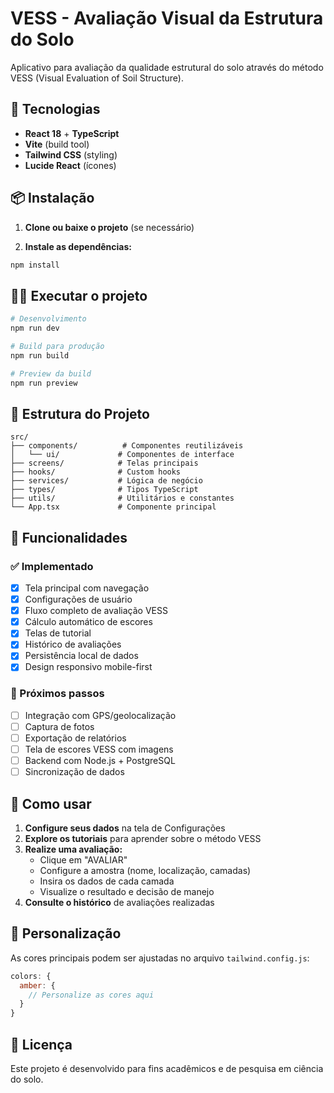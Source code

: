 # VESS - Avaliação Visual da Estrutura do Solo

Aplicativo para avaliação da qualidade estrutural do solo através do método VESS (Visual Evaluation of Soil Structure).

## 🚀 Tecnologias

- **React 18** + **TypeScript**
- **Vite** (build tool)
- **Tailwind CSS** (styling)
- **Lucide React** (ícones)

## 📦 Instalação

1. **Clone ou baixe o projeto** (se necessário)

2. **Instale as dependências:**

```bash
npm install
```

## 🏃‍♂️ Executar o projeto

```bash
# Desenvolvimento
npm run dev

# Build para produção
npm run build

# Preview da build
npm run preview
```

## 📁 Estrutura do Projeto

```
src/
├── components/          # Componentes reutilizáveis
│   └── ui/             # Componentes de interface
├── screens/            # Telas principais
├── hooks/              # Custom hooks
├── services/           # Lógica de negócio
├── types/              # Tipos TypeScript
├── utils/              # Utilitários e constantes
└── App.tsx             # Componente principal
```

## 🎯 Funcionalidades

### ✅ Implementado

- [x] Tela principal com navegação
- [x] Configurações de usuário
- [x] Fluxo completo de avaliação VESS
- [x] Cálculo automático de escores
- [x] Telas de tutorial
- [x] Histórico de avaliações
- [x] Persistência local de dados
- [x] Design responsivo mobile-first

### 🔄 Próximos passos

- [ ] Integração com GPS/geolocalização
- [ ] Captura de fotos
- [ ] Exportação de relatórios
- [ ] Tela de escores VESS com imagens
- [ ] Backend com Node.js + PostgreSQL
- [ ] Sincronização de dados

## 📱 Como usar

1. **Configure seus dados** na tela de Configurações
2. **Explore os tutoriais** para aprender sobre o método VESS
3. **Realize uma avaliação:**
   - Clique em "AVALIAR"
   - Configure a amostra (nome, localização, camadas)
   - Insira os dados de cada camada
   - Visualize o resultado e decisão de manejo
4. **Consulte o histórico** de avaliações realizadas

## 🎨 Personalização

As cores principais podem ser ajustadas no arquivo `tailwind.config.js`:

```javascript
colors: {
  amber: {
    // Personalize as cores aqui
  }
}
```

## 📄 Licença

Este projeto é desenvolvido para fins acadêmicos e de pesquisa em ciência do solo.
